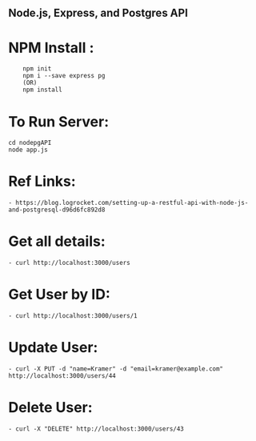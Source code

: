 Node.js, Express, and Postgres API
----------------------------------------------------

# NPM Install :
        npm init
        npm i --save express pg
        (OR)
        npm install

# To Run Server: 
    cd nodepgAPI
    node app.js

# Ref Links:
    - https://blog.logrocket.com/setting-up-a-restful-api-with-node-js-and-postgresql-d96d6fc892d8

# Get all details:
    - curl http://localhost:3000/users

# Get User by ID:
    - curl http://localhost:3000/users/1

# Update User:
    - curl -X PUT -d "name=Kramer" -d "email=kramer@example.com"  http://localhost:3000/users/44

# Delete User:
    - curl -X "DELETE" http://localhost:3000/users/43